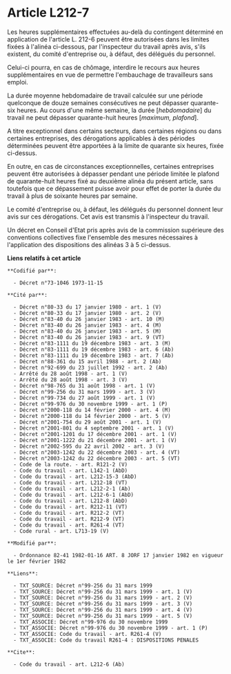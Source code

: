 # Article L212-7

Les heures supplémentaires effectuées au-delà du contingent déterminé en application de l'article L. 212-6 peuvent être
autorisées dans les limites fixées à l'alinéa ci-dessous, par l'inspecteur du travail après avis, s'ils existent, du comité
d'entreprise ou, à défaut, des délégués du personnel.

Celui-ci pourra, en cas de chômage, interdire le recours aux heures supplémentaires en vue de permettre l'embauchage de
travailleurs sans emploi.

La durée moyenne hebdomadaire de travail calculée sur une période quelconque de douze semaines consécutives ne peut dépasser
quarante-six heures. Au cours d'une même semaine, la durée [*hebdomadaire*] du travail ne peut dépasser quarante-huit heures
[*maximum, plafond*].

A titre exceptionnel dans certains secteurs, dans certaines régions ou dans certaines entreprises, des dérogations
applicables à des périodes déterminées peuvent être apportées à la limite de quarante six heures, fixée ci-dessus.

En outre, en cas de circonstances exceptionnelles, certaines entreprises peuvent être autorisées à dépasser pendant une
période limitée le plafond de quarante-huit heures fixé au deuxième alinéa du présent article, sans toutefois que ce
dépassement puisse avoir pour effet de porter la durée du travail à plus de soixante heures par semaine.

Le comité d'entreprise ou, à défaut, les délégués du personnel donnent leur avis sur ces dérogations. Cet avis est transmis à
l'inspecteur du travail.

Un décret en Conseil d'Etat pris après avis de la commission supérieure des conventions collectives fixe l'ensemble des
mesures nécessaires à l'application des dispositions des alinéas 3 à 5 ci-dessus.

**Liens relatifs à cet article**

	**Codifié par**:

	  - Décret n°73-1046 1973-11-15

	**Cité par**:

	  - Décret n°80-33 du 17 janvier 1980 - art. 1 (V)
	  - Décret n°80-33 du 17 janvier 1980 - art. 2 (V)
	  - Décret n°83-40 du 26 janvier 1983 - art. 10 (M)
	  - Décret n°83-40 du 26 janvier 1983 - art. 4 (M)
	  - Décret n°83-40 du 26 janvier 1983 - art. 5 (M)
	  - Décret n°83-40 du 26 janvier 1983 - art. 9 (VT)
	  - Décret n°83-1111 du 19 décembre 1983 - art. 3 (M)
	  - Décret n°83-1111 du 19 décembre 1983 - art. 6 (Ab)
	  - Décret n°83-1111 du 19 décembre 1983 - art. 7 (Ab)
	  - Décret n°88-361 du 15 avril 1988 - art. 2 (Ab)
	  - Décret n°92-699 du 23 juillet 1992 - art. 2 (Ab)
	  - Arrêté du 28 août 1998 - art. 1 (V)
	  - Arrêté du 28 août 1998 - art. 3 (V)
	  - Décret n°98-765 du 31 août 1998 - art. 1 (V)
	  - Décret n°99-256 du 31 mars 1999 - art. 3 (V)
	  - Décret n°99-734 du 27 août 1999 - art. 1 (V)
	  - Décret n°99-976 du 30 novembre 1999 - art. 1 (P)
	  - Décret n°2000-118 du 14 février 2000 - art. 4 (M)
	  - Décret n°2000-118 du 14 février 2000 - art. 5 (V)
	  - Décret n°2001-754 du 29 août 2001 - art. 1 (V)
	  - Décret n°2001-801 du 4 septembre 2001 - art. 1 (V)
	  - Décret n°2001-1201 du 17 décembre 2001 - art. 1 (V)
	  - Décret n°2001-1222 du 21 décembre 2001 - art. 1 (V)
	  - Décret n°2002-595 du 22 avril 2002 - art. 3 (V)
	  - Décret n°2003-1242 du 22 décembre 2003 - art. 4 (VT)
	  - Décret n°2003-1242 du 22 décembre 2003 - art. 5 (VT)
	  - Code de la route. - art. R121-2 (V)
	  - Code du travail - art. L142-1 (AbD)
	  - Code du travail - art. L212-15-3 (AbD)
	  - Code du travail - art. L212-18 (VT)
	  - Code du travail - art. L212-2-1 (Ab)
	  - Code du travail - art. L212-6-1 (AbD)
	  - Code du travail - art. L212-8 (AbD)
	  - Code du travail - art. R212-11 (VT)
	  - Code du travail - art. R212-2 (VT)
	  - Code du travail - art. R212-9 (VT)
	  - Code du travail - art. R261-4 (VT)
	  - Code rural - art. L713-19 (V)

	**Modifié par**:

	  - Ordonnance 82-41 1982-01-16 ART. 8 JORF 17 janvier 1982 en vigueur le 1er février 1982

	**Liens**:

	  - TXT_SOURCE: Décret n°99-256 du 31 mars 1999
	  - TXT_SOURCE: Décret n°99-256 du 31 mars 1999 - art. 1 (V)
	  - TXT_SOURCE: Décret n°99-256 du 31 mars 1999 - art. 2 (V)
	  - TXT_SOURCE: Décret n°99-256 du 31 mars 1999 - art. 3 (V)
	  - TXT_SOURCE: Décret n°99-256 du 31 mars 1999 - art. 4 (V)
	  - TXT_SOURCE: Décret n°99-256 du 31 mars 1999 - art. 5 (V)
	  - TXT_ASSOCIE: Décret n°99-976 du 30 novembre 1999
	  - TXT_ASSOCIE: Décret n°99-976 du 30 novembre 1999 - art. 1 (P)
	  - TXT_ASSOCIE: Code du travail - art. R261-4 (V)
	  - TXT_ASSOCIE: Code du travail R261-4 : DISPOSITIONS PENALES

	**Cite**:

	  - Code du travail - art. L212-6 (Ab)
